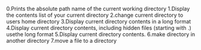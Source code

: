 0.Prints the absolute path name of the current working directory
1.Display the contents list of your current directory
2.change current directory to users home directory
3.Display current directory contents in a long format
4.Display current directory contents, including hidden files (starting with .) usethe long format
5.Display current directory contents.
6.make directory in another directory
7.move a file to a directory

